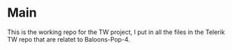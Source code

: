 # Main
This is the working repo for the TW project, I put in all the files in the Telerik TW repo that are relatet to Baloons-Pop-4.
